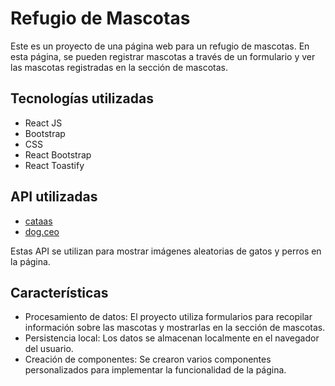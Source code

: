 # Refugio de Mascotas

Este es un proyecto de una página web para un refugio de mascotas. En esta página, se pueden registrar mascotas a través de un formulario y ver las mascotas registradas en la sección de mascotas.

## Tecnologías utilizadas

- React JS
- Bootstrap
- CSS
- React Bootstrap
- React Toastify

## API utilizadas

- [cataas](https://cataas.com/)
- [dog.ceo](https://dog.ceo/)

Estas API se utilizan para mostrar imágenes aleatorias de gatos y perros en la página.

## Características

- Procesamiento de datos: El proyecto utiliza formularios para recopilar información sobre las mascotas y mostrarlas en la sección de mascotas.
- Persistencia local: Los datos se almacenan localmente en el navegador del usuario.
- Creación de componentes: Se crearon varios componentes personalizados para implementar la funcionalidad de la página.
